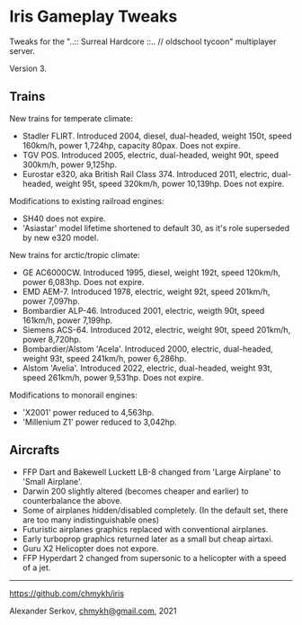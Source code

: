 Iris Gameplay Tweaks
====================

Tweaks for the "..:: Surreal Hardcore ::.. // oldschool tycoon" multiplayer server.

Version 3.

Trains
------

New trains for temperate climate:
- Stadler FLIRT. Introduced 2004, diesel, dual-headed, weight 150t, speed 160km/h, power 1,724hp, capacity 80pax. Does not expire.
- TGV POS. Introduced 2005, electric, dual-headed, weight 90t, speed 300km/h, power 9,125hp.
- Eurostar e320, aka British Rail Class 374. Introduced 2011, electric, dual-headed, weight 95t, speed 320km/h, power 10,139hp. Does not expire.

Modifications to existing railroad engines:
- SH40 does not expire.
- 'Asiastar' model lifetime shortened to default 30, as it's role superseded by new e320 model.

New trains for arctic/tropic climate:
- GE AC6000CW. Introduced 1995, diesel, weight 192t, speed 120km/h, power 6,083hp. Does not expire.
- EMD AEM-7. Introduced 1978, electric, weight 92t, speed 201km/h, power 7,097hp.
- Bombardier ALP-46. Introduced 2001, electric, weigth 90t, speed 161km/h, power 7,199hp.
- Siemens ACS-64. Introduced 2012, electric, weight 90t, speed 201km/h, power 8,720hp.
- Bombardier/Alstom 'Acela'. Introduced 2000, electric, dual-headed, weight 93t, speed 241km/h, power 6,286hp.
- Alstom 'Avelia'. Introduced 2022, electric, dual-headed, weight 93t, speed 261km/h, power 9,531hp. Does not expire.

Modifications to monorail engines:
- 'X2001' power reduced to 4,563hp.
- 'Millenium Z1' power reduced to 3,042hp.

Aircrafts
---------

- FFP Dart and Bakewell Luckett LB-8 changed from 'Large Airplane' to 'Small Airplane'.
- Darwin 200 slightly altered (becomes cheaper and earlier) to counterbalance the above.
- Some of airplanes hidden/disabled completely. (In the default set, there are too many indistinguishable ones)
- Futuristic airplanes graphics replaced with conventional airplanes.
- Early turboprop graphics returned later as a small but cheap airtaxi.
- Guru X2 Helicopter does not expore.
- FFP Hyperdart 2 changed from supersonic to a helicopter with a speed of a jet.

---

https://github.com/chmykh/iris

Alexander Serkov, chmykh@gmail.com, 2021
